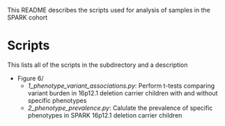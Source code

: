 This README describes the scripts used for analysis of samples in the SPARK cohort

# Scripts
This lists all of the scripts in the subdirectory and a description
- Figure 6/
	- _1_phenotype_variant_associations.py_: Perform t-tests comparing variant burden in 16p12.1 deletion carrier children with and without specific phenotypes
	- _2_phenotype_prevalence.py_: Calulate the prevalence of specific phenotypes in SPARK 16p12.1 deletion carrier children
	
